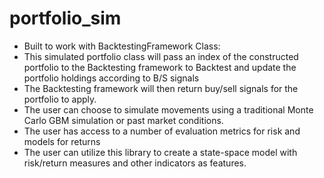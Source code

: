 # portfolio_sim
- Built to work with BacktestingFramework Class:
- This simulated portfolio class will pass an index of the constructed portfolio to the Backtesting framework to Backtest and update the portfolio holdings according to B/S signals
- The Backtesting framework will then return buy/sell signals for the portfolio to apply.
- The user can choose to simulate movements using a traditional Monte Carlo GBM simulation or past market conditions.
- The user has access to a number of evaluation metrics for risk and models for returns
- The user can utilize this library to create a state-space model with risk/return measures and other indicators as features.
